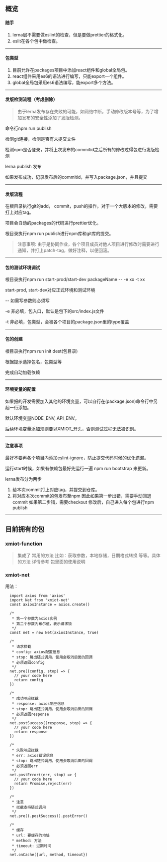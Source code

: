 ## 概览

#### 随手
1. lerna层不需要做eslint的检查，但是要做prettier的格式化。
2. eslit在各个包中做检查。

---

#### 包类型
1. 目前允许在packages项目中添加react组件和global全局包。
2. react组件采用es6的语法进行编写，只能export一个组件。
3. global全局包采用es6语法编写，能export多个方法。

---

#### 发版检测流程（考虑删除）
>由于lerna发布存在失败的可能，如网络中断，手动修改版本号等，为了增加发布的安全性添加了发版检测。

命令行npm run publish

检测git连接，检测是否有未提交文件

检测npm是否登录，并将上次发布的commitid之后所有的修改过得包进行发版检测

lerna publish 发布

如果发布成功，记录发布后的commitid，并写入package.json，并且提交

---

#### 发版流程
在根目录执行git的add， commit，push的操作。对于一个大版本的修改，需要打上对应tag。

项目会自动的packages的代码进行prettier优化。

根目录执行npm run publish进行npm库和git库的提交。

>注意事项: 由于是协同作业，各个项目成员对他人项目进行修改时需要进行通知，并打上patch-tag，做好注释，以便回滚。

---

#### 包的测试环境调试
根目录执行npm run start-prod/start-dev packageName -- -e xx -t xx

start-prod, start-dev对应正式环境和测试环境

-- 如需写参数则必须写

-e 非必填，包入口，默认是包下的src/index.js文件

-t 非必填，包类型，会被各个项目的package.json里的type覆盖 

---

#### 包的创建
根目录执行npm run init dest(包目录)

根据提示选择包名，包类型等

完成自动加载依赖

---

#### 环境变量的配置
如果报的开发需要加入其他的环境变量，可以自行在(package.json)命令行中另起一行添加。

默认环境变量NODE_ENV, API_ENV。

后续环境变量添加规则要以XMIOT_开头，否则测试过程无法被识别。

---

#### 注意事项
最好不要再各个项目内添加eslint-ignore，防止提交代码时候的优化遗漏。

运行start时候，如果有依赖包最好先运行一遍 npm run bootstrap 来更新。

lerna发布分为两步
  1. 给本次commit打上对应tag，并提交到仓库。
  2. 将对应本次commit的包发布至npm
  因此如果第一步出错，需要手动回退commit
  如果第二步错，需要checkout 修改后，自己进入每个包进行npm publish

---

## 目前拥有的包

### xmiot-function 
> 集成了 常用的方法 比如：获取参数，本地存储，日期格式转换 等等。具体的方法 详情参考 包里面的使用说明

### xmiot-net
用法：
```
  import axios from 'axios'
  import Net from 'xmiot-net'
  const axiosInstance = axios.create()

  /*
   * 第一个参数为axios实例
   * 第二个参数为布尔值，表示请求锁
   */
  const net = new Net(axiosInstance, true)

  /*
   * 请求拦截
   * config: axios配置信息
   * stop: 跳出链式调用，使用会取消后面的回调
   * 必须返回config
   */ 
  net.pre((config, stop) => {
    // your code here
    return config
  })

  /*
   * 成功响应拦截
   * response: axios响应信息
   * stop: 跳出链式调用，使用会取消后面的回调
   * 必须返回response
   */ 
  net.postSuccess((response, stop) => {
    // your code here
    return response
  })

  /*
   * 失败响应拦截
   * err: axios错误信息
   * stop: 跳出链式调用，使用会取消后面的回调
   * 必须返回err
   */ 
  net.postError((err, stop) => {
    // your code here
    return Promise,reject(err)
  })

  /*
   * 注意
   * 拦截支持链式调用
   */
  net.pre().postSuccess().postError()

  /*
   * 缓存
   * url: 要缓存的地址
   * method: 方法
   * timeout: 过期时间
   */
  net.onCache({url, method, timeout})
```
